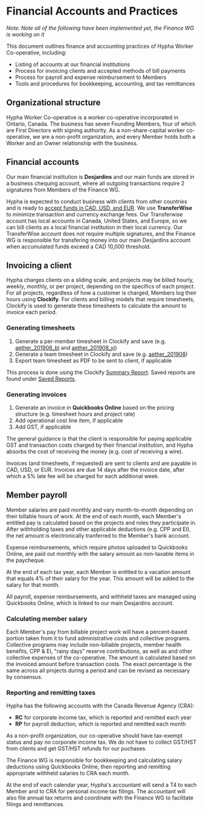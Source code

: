 # Financial Accounts and Practices

_Note: Note all of the following have been implemented yet, the Finance WG is working on it_

This document outlines finance and accounting practices of Hypha Worker Co-operative, including:

- Listing of accounts at our financial institutions
- Process for invoicing clients and accepted methods of bill payments
- Process for payroll and expense reimbursement to Members
- Tools and procedures for bookkeeping, accounting, and tax remittances

## Organizational structure

Hypha Worker Co-operative is a worker co-operative incorporated in Ontario, Canada. The business has seven Founding Members, four of which are First Directors with signing authority. As a non-share-capital worker co-operative, we are a non-profit organization, and every Member holds both a Worker and an Owner relationship with the business.

## Financial accounts

Our main financial institution is **Desjardins** and our main funds are stored in a business chequing account, where all outgoing transactions require 2 signatures from Members of the Finance WG.

Hypha is expected to conduct business with clients from other countries and is ready to [accept funds in CAD, USD, and EUR](https://transferwise.com/help-smart/11/getting-started/2571907/what-currencies-do-you-support). We use **TransferWise** to minimize transaction and currency exchange fees. Our Transferwise account has local accounts in Canada, United States, and Europe, so we can bill clients as a local financial institution in their local currency. Our TransferWise account does not require multiple signatures, and the Finance WG is responsible for transfering money into our main Desjardins account when accumulated funds exceed a CAD 10,000 threshold.

## Invoicing a client

Hypha charges clients on a sliding scale, and projects may be billed hourly, weekly, monthly, or per project, depending on the specifics of each project. For all projects, regardless of how a customer is charged, Members log their hours using **Clockify**. For clients and billing models that require timesheets, Clockify is used to generate these timesheets to calculate the amount to invoice each period.

### Generating timesheets

1. Generate a per-member timesheet in Clockify and save (e.g. [aether_201908_bl](https://clockify.me/bookmarks/5dab94738a17084c0337690d) and [aether_201908_yj](https://clockify.me/bookmarks/5dab94828a17084c03376911))
1. Generate a team timesheet in Clockify and save (e.g. [aether_201908](https://clockify.me/bookmarks/5dab94a0ae125662897c69b4))
1. Export team timesheet as PDF to be sent to client, if applicable

This process is done using the Clockify [Summary Report](https://clockify.me/reports/summary). Saved reports are found under [Saved Reports](https://clockify.me/reports/saved).

### Generating invoices

1. Generate an invoice in **Quickbooks Online** based on the pricing structure (e.g. timesheet hours and project rate)
1. Add operational cost line item, if applicable
1. Add GST, if applicable

The general guidance is that the client is responsible for paying applicable GST and transaction costs charged by their financial institution, and Hypha absorbs the cost of receiving the money (e.g. cost of receiving a wire).

Invoices (and timesheets, if requested) are sent to clients and are payable in CAD, USD, or EUR. Invoices are due 14 days after the invoice date, after which a 5% late fee will be charged for each additional week.

## Member payroll

Member salaries are paid monthly and vary month-to-month depending on their billable hours of work. At the end of each month, each Member's entitled pay is calculated based on the projects and roles they participate in. After withholding taxes and other applicable deductions (e.g. CPP and EI), the net amount is electronically tranferred to the Member's bank account.

Expense reimbursements, which require photos uploaded to Quickbooks Online, are paid out monthly with the salary amount as non-taxable items in the paycheque.

At the end of each tax year, each Member is entitled to a vacation amount that equals 4% of their salary for the year. This amount will be added to the salary for that month.

All payroll, expense reimbursements, and withheld taxes are managed using Quickbooks Online, which is linked to our main Desjardins account.

### Calculating member salary

Each Member's pay from billable project work will have a percent-based portion taken from it to fund administrative costs and collective programs. Collective programs may include non-billable projects, member health benefits, CPP & EI, "rainy days" reserve contributions, as well as and other collective expenses of the co-operative. The amount is calculated based on the invoiced amount before transaction costs. The exact percentage is the same across all projects during a period and can be revised as necessary by consensus.

### Reporting and remitting taxes

Hypha has the following accounts with the Canada Revenue Agency (CRA):

- **RC** for corporate income tax, which is reported and remitted each year
- **RP** for payroll deduction, which is reported and remitted each month

As a non-profit organization, our co-operative should have tax-exempt status and pay no corporate income tax. We do not have to collect GST/HST from clients and get GST/HST refunds for our puchases.

The Finance WG is responsible for bookkeeping and calculating salary deductions using Quickbooks Online, then reporting and remitting appropriate withheld salaries to CRA each month.

At the end of each calendar year, Hypha's accountant will send a T4 to each Member and to CRA for personal income tax filings. The accountant will also file annual tax returns and coordinate with the Finance WG to facilitate filings and remittances.
